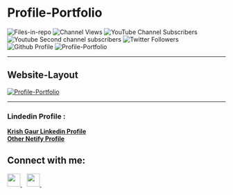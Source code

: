 <h1>Profile-Portfolio</h1>

![Files-in-repo](https://img.shields.io/github/directory-file-count/KrishGaur1354/Personal-Python-Projects)
![Channel Views](https://img.shields.io/youtube/channel/views/UC1x1aok5Ji52Dw6G8_GN59Q?style=social)
![YouTube Channel Subscribers](https://img.shields.io/youtube/channel/subscribers/UC1x1aok5Ji52Dw6G8_GN59Q?style=social)
![Youtube Second channel subscribers](https://img.shields.io/youtube/channel/subscribers/UChVQCKleV_WKpQkPu_8nozw?style=social)
![Twitter Followers](https://img.shields.io/twitter/follow/ThatOneKrish?style=social)
![Github Profile](https://img.shields.io/github/followers/KrishGaur1354?style=social)
![Profile-Portfolio](https://socialify.git.ci/KrishGaur1354/Profile-Portfolio/image?font=Raleway&language=1&logo=https%3A%2F%2Fi.ibb.co%2Fkmpxcn5%2Fdownload-1-removebg-preview.png&name=1&owner=1&pattern=Circuit%20Board&theme=Light)

---

<h2>Website-Layout</h2>
<a href="https://krishgaur1354.github.io/Profile-Portfolio/"><img src="https://i.ibb.co/t8LSjYv/Profile-Portfolio.png" alt="Profile-Portfolio" border="0"></a>

---

### Lindedin Profile : 

<div class="badge-base LI-profile-badge" data-locale="en_US" data-size="large" data-theme="dark" data-type="HORIZONTAL" data-vanity="krish-gaur-005911183" data-version="v1"><a class="badge-base__link LI-simple-link" href="https://in.linkedin.com/in/krish-gaur-005911183?trk=profile-badge"><b>Krish Gaur Linkedin Profile</b></a></div>
<a href="https://krishgaur-profile.netlify.app/"><b>Other Netify Profile</b></a>
<h2>Connect with me: </h2>
  <a href="https://twitter.com/ThatOneKrish">
    <img width="30px" src="https://www.vectorlogo.zone/logos/twitter/twitter-official.svg" />
  </a>&ensp;
   <a href="https://www.instagram.com/ThatOneKrish/">
    <img width="30px" src="https://www.vectorlogo.zone/logos/instagram/instagram-icon.svg" />
  </a>&ensp;
